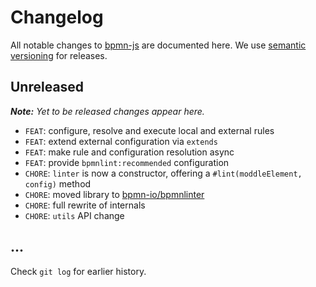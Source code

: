 # Changelog

All notable changes to [bpmn-js](https://github.com/bpmn-io/bpmnlinter) are documented here. We use [semantic versioning](http://semver.org/) for releases.

## Unreleased

___Note:__ Yet to be released changes appear here._

* `FEAT`: configure, resolve and execute local and external rules
* `FEAT`: extend external configuration via `extends`
* `FEAT`: make rule and configuration resolution async
* `FEAT`: provide `bpmnlint:recommended` configuration
* `CHORE`: `linter` is now a constructor, offering a `#lint(moddleElement, config)` method
* `CHORE`: moved library to [bpmn-io/bpmnlinter](https://github.com/bpmn-io/bpmnlinter)
* `CHORE`: full rewrite of internals
* `CHORE`: `utils` API change

## ...

Check `git log` for earlier history.